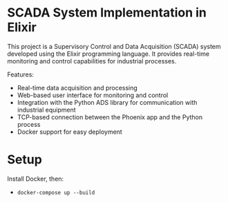 # SCADA System Implementation in Elixir

This project is a Supervisory Control and Data Acquisition (SCADA) system developed using the Elixir programming language. It provides real-time monitoring and control capabilities for industrial processes.

Features:

 * Real-time data acquisition and processing
 * Web-based user interface for monitoring and control
 * Integration with the Python ADS library for communication with industrial equipment
 * TCP-based connection between the Phoenix app and the Python process
 * Docker support for easy deployment
# Setup

Install Docker, then:

  * `docker-compose up --build`
